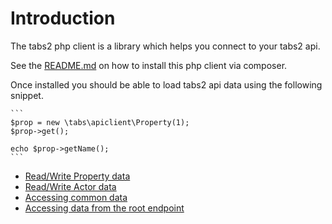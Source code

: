 # Introduction
The tabs2 php client is a library which helps you connect to your tabs2 api.

See the [README.md](https://github.com/CarltonSoftware/tabs2-php-client/blob/develop/README.md) on how to install this php client via composer.

Once installed you should be able to load tabs2 api data using the following snippet.

    ```
    $prop = new \tabs\apiclient\Property(1);
    $prop->get();

    echo $prop->getName();
    ```

* [Read/Write Property data](property)
* [Read/Write Actor data](actor)
* [Accessing common data](core)
* [Accessing data from the root endpoint](root)

